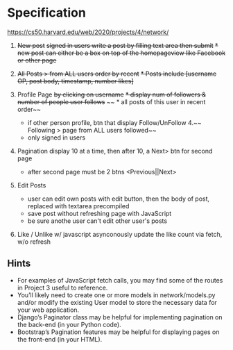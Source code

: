 # Specification

https://cs50.harvard.edu/web/2020/projects/4/network/

1. ~~New post~~
    ~~signed in users write a post by filling text area then submit~~
    ~~* new post can either be a box on top of the homepageview like Facebook or other page~~

2. ~~All Posts > from ALL users order by recent~~
    ~~* Posts include [username OP, post body, timestamp, number likes]~~
3. Profile Page
    ~~by clicking on username~~
    ~~* display num of followers & number of people user follows~~
   ~~ * all posts of this user in recent order~~
    * if other person profile, btn that display Follow/UnFollow
4.~~ Following > page from ALL users followed~~
    * only signed in users
5. Pagination
    display 10 at a time, then after 10, a Next> btn for second page
    * after second page must be 2 btns <Previous||Next>
6. Edit Posts
    * user can edit own posts with edit button, then the body of post, replaced with textarea precompiled
    * save post without refreshing page with JavaScript
    * be sure anothe user can't edit other user's posts
7. Like / Unlike
    w/ javascript asynconously update the like count via fetch, w/o refresh


## Hints

* For examples of JavaScript fetch calls, you may find some of the routes in Project 3 useful to reference.
* You’ll likely need to create one or more models in network/models.py and/or modify the existing User model to store the necessary data for your web application.
* Django’s Paginator class may be helpful for implementing pagination on the back-end (in your Python code).
* Bootstrap’s Pagination features may be helpful for displaying pages on the front-end (in your HTML).
